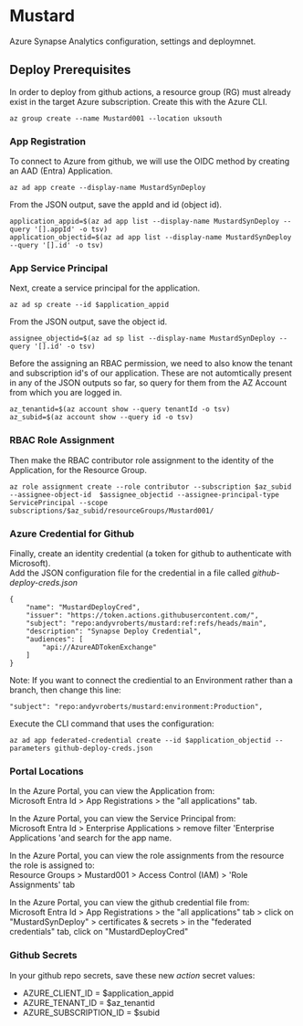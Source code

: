 # Mustard
Azure Synapse Analytics configuration, settings and deploymnet.

## Deploy Prerequisites
In order to deploy from github actions, a resource group (RG) must already exist in the target Azure subscription.  Create this with the Azure CLI.  

``` 
az group create --name Mustard001 --location uksouth  
```

### App Registration
To connect to Azure from github, we will use the OIDC method by creating an AAD (Entra) Application. 
```
az ad app create --display-name MustardSynDeploy
```
From the JSON output, save the appId and id (object id).  
```
application_appid=$(az ad app list --display-name MustardSynDeploy --query '[].appId' -o tsv)
application_objectid=$(az ad app list --display-name MustardSynDeploy --query '[].id' -o tsv)
```  

### App Service Principal
Next, create a service principal for the application.  
```
az ad sp create --id $application_appid
```
From the JSON output, save the object id.
```
assignee_objectid=$(az ad sp list --display-name MustardSynDeploy --query '[].id' -o tsv)
```

Before the assigning an RBAC permission, we need to also know the tenant and subscription id's of our application.  These are not automtically present in any of the JSON outputs so far, so query for them from the AZ Account from which you are logged in.  
```
az_tenantid=$(az account show --query tenantId -o tsv)
az_subid=$(az account show --query id -o tsv)
```

### RBAC Role Assignment
Then make the RBAC contributor role assignment to the identity of the Application, for the Resource Group.
```
az role assignment create --role contributor --subscription $az_subid --assignee-object-id  $assignee_objectid --assignee-principal-type ServicePrincipal --scope subscriptions/$az_subid/resourceGroups/Mustard001/
```

### Azure Credential for Github
Finally, create an identity credential (a token for github to authenticate with Microsoft).  
Add the JSON configuration file for the credential in a file called _github-deploy-creds.json_  
```
{
    "name": "MustardDeployCred",
    "issuer": "https://token.actions.githubusercontent.com/",
    "subject": "repo:andyvroberts/mustard:ref:refs/heads/main",
    "description": "Synapse Deploy Credential",
    "audiences": [
        "api://AzureADTokenExchange"
    ]
}
```
Note: If you want to connect the crediential to an Environment rather than a branch, then change this line:  
```
"subject": "repo:andyvroberts/mustard:environment:Production",
```
Execute the CLI command that uses the configuration:  
```
az ad app federated-credential create --id $application_objectid --parameters github-deploy-creds.json
``````  
  
### Portal Locations
In the Azure Portal, you can view the Application from:  
Microsoft Entra Id > App Registrations > the "all applications" tab.  

In the Azure Portal, you can view the Service Principal from:  
Microsoft Entra Id > Enterprise Applications > remove filter 'Enterprise Applications 'and search for the app name.  

In the Azure Portal, you can view the role assignments from the resource the role is assigned to:  
Resource Groups > Mustard001 > Access Control (IAM) > 'Role Assignments' tab

In the Azure Portal, you can view the github credential file from:  
Microsoft Entra Id > App Registrations > the "all applications" tab > click on "MustardSynDeploy" > certificates & secrets > in the "federated credentials" tab, click on "MustardDeployCred"   

### Github Secrets
In your github repo secrets, save these new _action_ secret values:
- AZURE_CLIENT_ID = $application_appid
- AZURE_TENANT_ID = $az_tenantid
- AZURE_SUBSCRIPTION_ID = $subid




